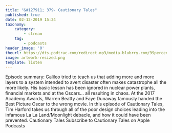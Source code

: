 ```yaml
---
title: "&#127911; 379- Cautionary Tales"
published: true
date: 02-12-2019 15:24
taxonomy:
    category:
        - stream
    tag:
        - podcasts
header_image: '0'
theurl: https://dts.podtrac.com/redirect.mp3/media.blubrry.com/99percentinvisible/dovetail.prxu.org/96/d44f6a14-e393-4e29-918d-a7d160d95772/379_Cautionary_Tales_pt01.mp3
image: artwork-resized.png
template: listen
--- 
```

Episode summary: Galileo tried to teach us that adding more and more layers to a system intended to avert disaster often makes catastrophe all the more likely. His basic lesson has been ignored in nuclear power plants, financial markets and at the Oscars… all resulting in chaos. At the 2017 Academy Awards, Warren Beatty and Faye Dunaway famously handed the Best Picture Oscar to the wrong movie. In this episode of Cautionary Tales, Tim Harford takes us through all of the poor design choices leading into the infamous La La Land/Moonlight debacle, and how it could have been prevented. Cautionary Tales Subscribe to Cautionary Tales on Apple Podcasts
